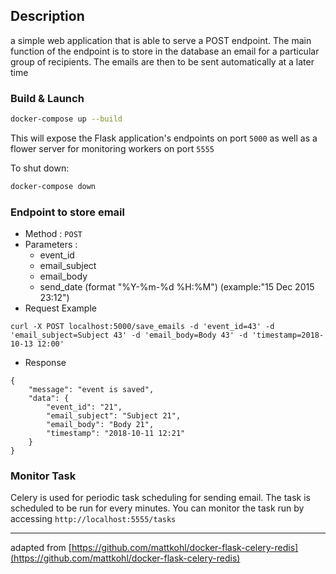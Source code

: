 ## Description

a simple web application that is able to serve a POST endpoint. The main
function of the endpoint is to store in the database an email for a particular group of recipients. The
emails are then to be sent ​ automatically​ at a later time


### Build & Launch

```bash
docker-compose up --build
```

This will expose the Flask application's endpoints on port `5000` as well as a flower server for monitoring workers on port `5555`

To shut down:

```bash
docker-compose down
```

### Endpoint to store email
- Method : `POST`
- Parameters :
  - event_id
  - email_subject
  - email_body
  - send_date (format "%Y-%m-%d %H:%M") (example:"15 Dec 2015 23:12")
- Request Example
```
curl -X POST localhost:5000/save_emails -d 'event_id=43' -d 'email_subject=Subject 43' -d 'email_body=Body 43' -d 'timestamp=2018-10-13 12:00'
```
- Response
```
{
    "message": "event is saved",
    "data": {
        "event_id": "21",
        "email_subject": "Subject 21",
        "email_body": "Body 21",
        "timestamp": "2018-10-11 12:21"
    }
}
```

### Monitor Task 
Celery is used for periodic task scheduling for sending email. The task is scheduled to be run for every minutes.
You can monitor the task run by accessing `http://localhost:5555/tasks`


---------

adapted from [https://github.com/mattkohl/docker-flask-celery-redis](https://github.com/mattkohl/docker-flask-celery-redis)